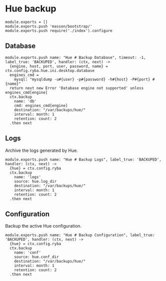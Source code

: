
# Hue backup

    module.exports = []
    module.exports.push 'masson/bootstrap/'
    module.exports.push require('./index').configure

## Database

    module.exports.push name: "Hue # Backup Database", timeout: -1, label_true: 'BACKUPED', handler: (ctx, next) ->
      {engine, host, port, user, password, name} = ctx.config.ryba.hue.ini.desktop.database
      engines_cmd =
        mysql: "mysqldump -u#{user} -p#{password} -h#{host} -P#{port} #{name}"
      return next new Error 'Database engine not supported' unless engines_cmd[engine]
      ctx.backup
        name: 'db'
        cmd: engines_cmd[engine]
        destination: "/var/backups/hue/"
        interval: month: 1
        retention: count: 2
      .then next

## Logs

Archive the logs generated by Hue.

    module.exports.push name: "Hue # Backup Logs", label_true: 'BACKUPED', handler: (ctx, next) ->
      {hue} = ctx.config.ryba
      ctx.backup 
        name: 'logs'
        source: hue.log_dir
        destination: "/var/backups/hue/"
        interval: month: 1
        retention: count: 2
      .then next

## Configuration

Backup the active Hue configuration.

    module.exports.push name: "Hue # Backup Configuration", label_true: 'BACKUPED', handler: (ctx, next) ->
      {hue} = ctx.config.ryba
      ctx.backup 
        name: 'conf'
        source: hue.conf_dir
        destination: "/var/backups/hue/"
        interval: month: 1
        retention: count: 2
      .then next



